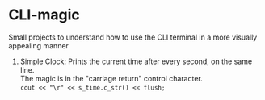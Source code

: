 # CLI-magic
Small projects to understand how to use the CLI terminal in a more visually appealing manner

1. Simple Clock:
Prints the current time after every second, on the same line.    
The magic is in the "carriage return" control character.    
```cout << "\r" << s_time.c_str() << flush;```
